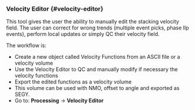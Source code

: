### Velocity Editor {#velocity-editor}

This tool gives the user the ability to manually edit the stacking velocity field. The user can correct for wrong trends (multiple event picks, phase IIp events), perform local updates or simply QC their velocity field.

The workflow is:

*   Create a new object called Velocity Functions from an ASCII file or a velocity volume
*   Use the Velocity Editor to QC and manually modify if necessary the velocity functions
*   Export the edited functions as a velocity volume
*   This volume can be used with NMO, offset to angle and exported as SEGY.
*   Go to: **Processing** → **Velocity Editor**